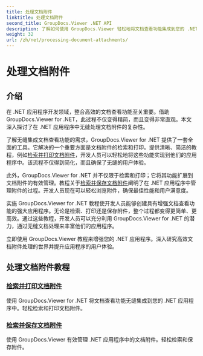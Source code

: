 ```yaml
---
title: 处理文档附件
linktitle: 处理文档附件
second_title: GroupDocs.Viewer .NET API
description: 了解如何使用 GroupDocs.Viewer 轻松地将文档查看功能集成到您的 .NET 应用程序中。有效管理文档附件。
weight: 32
url: /zh/net/processing-document-attachments/
--- 
```


# 处理文档附件

## 介绍

在 .NET 应用程序开发领域，整合高效的文档查看功能至关重要。借助 GroupDocs.Viewer for .NET，此过程不仅变得精简，而且变得非常直观。本文深入探讨了在 .NET 应用程序中无缝处理文档附件的复杂性。

了解无缝集成文档查看功能的需求，GroupDocs.Viewer for .NET 提供了一套全面的工具。它解决的一个重要方面是文档附件的检索和打印。提供清晰、简洁的教程，例如[检索并打印文档附件](./retrieve-and-print-attachments/)，开发人员可以轻松地将这些功能实现到他们的应用程序中。该流程不仅得到简化，而且确保了无缝的用户体验。

此外，GroupDocs.Viewer for .NET 并不仅限于检索和打印；它将其功能扩展到文档附件的有效管理。教程关于[检索并保存文档附件](./retrieve-and-save-attachments/)阐明了在 .NET 应用程序中管理附件的过程。开发人员现在可以轻松浏览附件，确保最佳性能和用户满意度。

实施 GroupDocs.Viewer for .NET 教程使开发人员能够创建具有增强文档查看功能的强大应用程序。无论是检索、打印还是保存附件，整个过程都变得更简单、更高效。通过这些教程，开发人员可以充分利用 GroupDocs.Viewer for .NET 的潜力，通过无缝文档处理来丰富他们的应用程序。

立即使用 GroupDocs.Viewer 教程来增强您的 .NET 应用程序。深入研究高效文档附件处理的世界并提升应用程序的用户体验。

## 处理文档附件教程
### [检索并打印文档附件](./retrieve-and-print-attachments/)
使用 GroupDocs.Viewer for .NET 将文档查看功能无缝集成到您的 .NET 应用程序中。轻松检索和打印文档附件。
### [检索并保存文档附件](./retrieve-and-save-attachments/)
使用 GroupDocs.Viewer 有效管理 .NET 应用程序中的文档附件。轻松检索和保存附件。
